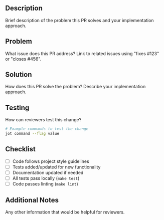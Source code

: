 ## Description
Brief description of the problem this PR solves and your implementation approach.

## Problem
What issue does this PR address? Link to related issues using "fixes #123" or "closes #456".

## Solution
How does this PR solve the problem? Describe your implementation approach.

## Testing
How can reviewers test this change?

```bash
# Example commands to test the change
jot command --flag value
```

## Checklist
- [ ] Code follows project style guidelines
- [ ] Tests added/updated for new functionality
- [ ] Documentation updated if needed
- [ ] All tests pass locally (`make test`)
- [ ] Code passes linting (`make lint`)

## Additional Notes
Any other information that would be helpful for reviewers.
